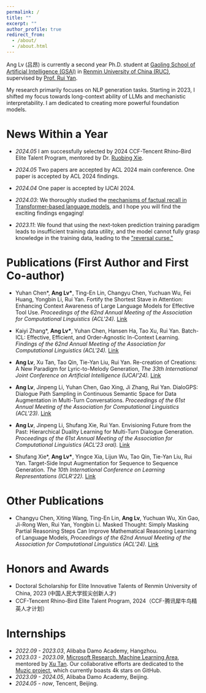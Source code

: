 ```yaml
---
permalink: /
title: ""
excerpt: ""
author_profile: true
redirect_from: 
  - /about/
  - /about.html
---
```


<span class='anchor' id='about-me'></span>

Ang Lv (吕昂) is currently a second year Ph.D. student at [Gaoling School of Artificial Intelligence (GSAI)](http://ai.ruc.edu.cn/english/index.htm) in [Renmin University of China (RUC)](https://en.ruc.edu.cn), supervised by [Prof. Rui Yan](https://scholar.google.com/citations?user=eLw6g-UAAAAJ&hl=en). 

My research primarily focuses on NLP generation tasks. Starting in 2023, I shifted my focus towards long-context ability of LLMs and mechanistic interpretability. I am dedicated to creating more powerful foundation models. 

# News Within a Year

- *2024.05* I am successfully selected by 2024 CCF-Tencent Rhino-Bird Elite Talent Program, mentored by Dr. [Ruobing Xie](https://ruobingxie.github.io/).

- *2024.05* Two papers are accepted by ACL 2024 main conference. One paper is accepted by ACL 2024 findings.

- *2024.04* One paper is accepted by IJCAI 2024.

- *2024.03*: We thoroughly studied the [mechanisms of factual recall in Transformer-based language models](https://arxiv.org/abs/2403.19521), and I hope you will find the exciting findings engaging!

- *2023.11*: We found that using the next-token prediction training paradigm leads to insufficient training data utility, and the model cannot fully grasp knowledge in the training data, leading to the ["reversal curse."](https://arxiv.org/abs/2311.07468)


# Publications (First Author and First Co-author)

- Yuhan Chen\*, **Ang Lv\***, Ting-En Lin, Changyu Chen, Yuchuan Wu, Fei Huang, Yongbin Li, Rui Yan. Fortify the Shortest Stave in Attention: Enhancing Context Awareness of Large Language Models for Effective Tool Use. *Proceedings of the 62nd Annual Meeting of the Association for Computational Linguistics (ACL'24).* [Link](https://arxiv.org/abs/2312.04455)

- Kaiyi Zhang\*, **Ang Lv\***, Yuhan Chen, Hansen Ha, Tao Xu, Rui Yan. Batch-ICL: Effective, Efficient, and Order-Agnostic In-Context Learning. *Findings of the 62nd Annual Meeting of the Association for Computational Linguistics (ACL'24).* [Link](https://arxiv.org/abs/2401.06469)

- **Ang Lv**, Xu Tan, Tao Qin, Tie-Yan Liu, Rui Yan. Re-creation of Creations: A New Paradigm for Lyric-to-Melody Generation, *The 33th International Joint Conference on Artificial Intelligence (IJCAI'24).* [Link](https://arxiv.org/abs/2208.05697) 

- **Ang Lv**, Jinpeng Li, Yuhan Chen, Gao Xing, Ji Zhang, Rui Yan. DialoGPS: Dialogue Path Sampling in Continuous Semantic Space for Data Augmentation in Multi-Turn Conversations. *Proceedings of the 61st Annual Meeting of the Association for Computational Linguistics (ACL'23).* [Link](https://aclanthology.org/2023.acl-long.70/)

- **Ang Lv**, Jinpeng Li, Shufang Xie, Rui Yan. Envisioning Future from the Past: Hierarchical Duality Learning for Multi-Turn Dialogue Generation. *Proceedings of the 61st Annual Meeting of the Association for Computational Linguistics (ACL'23 oral).* [Link](https://aclanthology.org/2023.acl-long.407/)

- Shufang Xie\*, **Ang Lv\***, Yingce Xia, Lijun Wu, Tao Qin, Tie-Yan Liu, Rui Yan. Target-Side Input Augmentation for Sequence to Sequence Generation. *The 10th International Conference on Learning Representations (ICLR'22).* [Link](https://openreview.net/forum?id=pz1euXohm4H)


# Other Publications

- Changyu Chen, Xiting Wang, Ting-En Lin, **Ang Lv**, Yuchuan Wu, Xin Gao, Ji-Rong Wen, Rui Yan, Yongbin Li. Masked Thought: Simply Masking Partial Reasoning Steps Can Improve Mathematical Reasoning Learning of Language Models, *Proceedings of the 62nd Annual Meeting of the Association for Computational Linguistics (ACL'24).* [Link](https://arxiv.org/abs/2403.02178)


# Honors and Awards
- Doctoral Scholarship for Elite Innovative Talents of Renmin University of China, 2023 (中国人民大学拔尖创新人才)
- CCF-Tencent Rhino-Bird Elite Talent Program, 2024（CCF-腾讯犀牛鸟精英人才计划）

# Internships
- *2022.09 - 2023.03*, Alibaba Damo Academy, Hangzhou.
- *2023.03 - 2023.09*, [Microsoft Research, Machine Learning Area](https://www.microsoft.com/en-us/research/group/machine-learning-research-group/), mentored by [Xu Tan](https://www.microsoft.com/en-us/research/people/xuta/). Our collaborative efforts are dedicated to the [Muzic project](https://github.com/microsoft/muzic), which currently boasts 4k stars on GitHub.
- *2023.09 - 2024.05*, Alibaba Damo Academy, Beijing.
- *2024.05 - now*, Tencent, Beijing.




